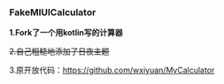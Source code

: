 ### FakeMIUICalculator

**1.Fork了一个用kotlin写的计算器**

~~2.自己粗糙地添加了日夜主题~~

3.原开放代码：https://github.com/wxiyuan/MyCalculator
